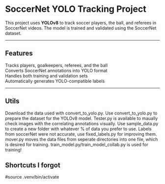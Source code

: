 # SoccerNet YOLO Tracking Project

This project uses **YOLOv8** to track soccer players, the ball, and referees in SoccerNet videos. The model is trained and validated using the SoccerNet dataset.

---

## Features
Tracks players, goalkeepers, referees, and the ball  
Converts SoccerNet annotations into YOLO format  
Handles both training and validation sets  
Automatically generates YOLO-compatible labels  

---

## Utils
Download the data used with convert_to_yolo.py.
Use convert_to_yolo.py to prepare the dataset for the YOLOv8 model.
Tester.py is available to maually check images with the correlating annotations visually.
Use sample_data.py to create a new folder with whatever % of data you prefer to use.
Labels from soccerNet were not accurate, use fixed_labels.py for improving them.
mover.py moves the data files from seperate directories into one file, which is desired for training.
train_model.py/train_model_collab.py is used for training! 



## Shortcuts I forgot 
#source .venv/bin/activate

